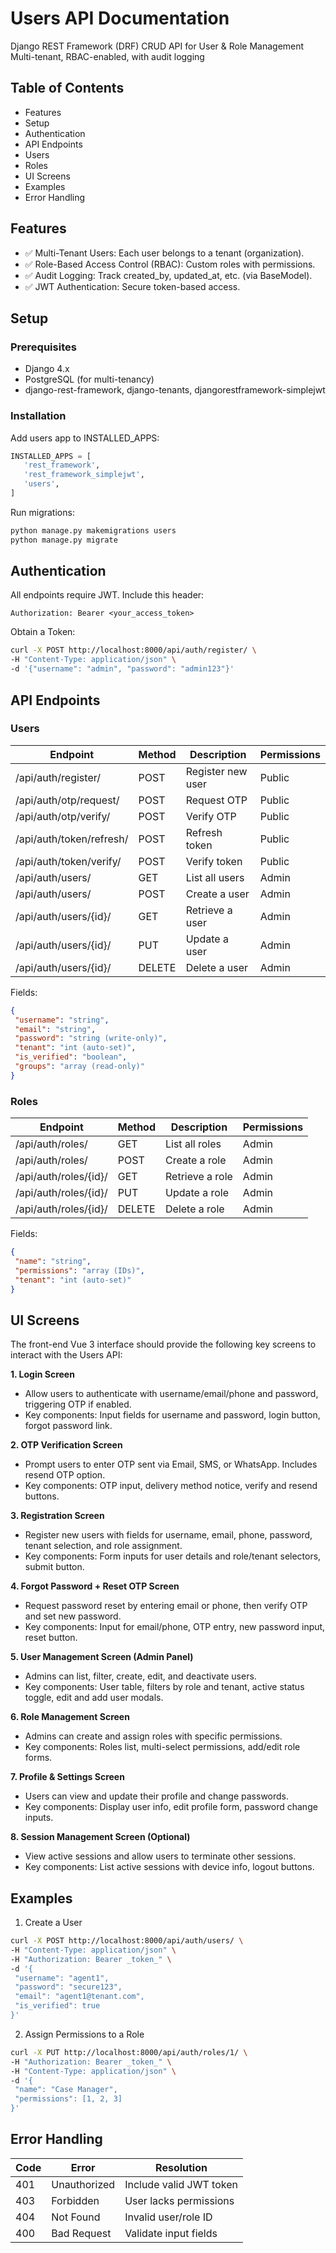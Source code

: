 # Users API Documentation

Django REST Framework (DRF) CRUD API for User & Role Management  
Multi-tenant, RBAC-enabled, with audit logging

## Table of Contents

- Features
- Setup
- Authentication
- API Endpoints
- Users
- Roles
- UI Screens
- Examples
- Error Handling

## Features

- ✅ Multi-Tenant Users: Each user belongs to a tenant (organization).  
- ✅ Role-Based Access Control (RBAC): Custom roles with permissions.  
- ✅ Audit Logging: Track created_by, updated_at, etc. (via BaseModel).  
- ✅ JWT Authentication: Secure token-based access.

## Setup

### Prerequisites

- Django 4.x  
- PostgreSQL (for multi-tenancy)  
- django-rest-framework, django-tenants, djangorestframework-simplejwt  

### Installation

Add users app to INSTALLED_APPS:

```python
INSTALLED_APPS = [
   'rest_framework',
   'rest_framework_simplejwt',
   'users',
]
```

Run migrations:

```bash
python manage.py makemigrations users
python manage.py migrate
```

## Authentication

All endpoints require JWT. Include this header:

```http
Authorization: Bearer <your_access_token>
```

Obtain a Token:

```bash
curl -X POST http://localhost:8000/api/auth/register/ \
-H "Content-Type: application/json" \
-d '{"username": "admin", "password": "admin123"}'
```

## API Endpoints

### Users

| Endpoint | Method | Description | Permissions |
|----------|--------|-------------|-------------|
| /api/auth/register/ | POST | Register new user | Public |
| /api/auth/otp/request/ | POST | Request OTP | Public |
| /api/auth/otp/verify/ | POST | Verify OTP | Public |
| /api/auth/token/refresh/ | POST | Refresh token | Public |
| /api/auth/token/verify/ | POST | Verify token | Public |
| /api/auth/users/ | GET | List all users | Admin |
| /api/auth/users/ | POST | Create a user | Admin |
| /api/auth/users/{id}/ | GET | Retrieve a user | Admin |
| /api/auth/users/{id}/ | PUT | Update a user | Admin |
| /api/auth/users/{id}/ | DELETE | Delete a user | Admin |

Fields:

```json
{
 "username": "string",
 "email": "string",
 "password": "string (write-only)",
 "tenant": "int (auto-set)",
 "is_verified": "boolean",
 "groups": "array (read-only)"
}
```

### Roles

| Endpoint | Method | Description | Permissions |
|----------|--------|-------------|-------------|
| /api/auth/roles/ | GET | List all roles | Admin |
| /api/auth/roles/ | POST | Create a role | Admin |
| /api/auth/roles/{id}/ | GET | Retrieve a role | Admin |
| /api/auth/roles/{id}/ | PUT | Update a role | Admin |
| /api/auth/roles/{id}/ | DELETE | Delete a role | Admin |

Fields:

```json
{
 "name": "string",
 "permissions": "array (IDs)",
 "tenant": "int (auto-set)"
}
```
## UI Screens

The front-end Vue 3 interface should provide the following key screens to interact with the Users API:

**1. Login Screen**
  - Allow users to authenticate with username/email/phone and password, triggering OTP if enabled.
  - Key components: Input fields for username and password, login button, forgot password link.

**2. OTP Verification Screen**
  - Prompt users to enter OTP sent via Email, SMS, or WhatsApp. Includes resend OTP option.
  - Key components: OTP input, delivery method notice, verify and resend buttons.

**3. Registration Screen**
  - Register new users with fields for username, email, phone, password, tenant selection, and role assignment.
  - Key components: Form inputs for user details and role/tenant selectors, submit button.

**4. Forgot Password + Reset OTP Screen**
  - Request password reset by entering email or phone, then verify OTP and set new password.
  - Key components: Input for email/phone, OTP entry, new password input, reset button.

**5. User Management Screen (Admin Panel)**
  - Admins can list, filter, create, edit, and deactivate users.
  - Key components: User table, filters by role and tenant, active status toggle, edit and add user modals.

**6. Role Management Screen**
  - Admins can create and assign roles with specific permissions.
  - Key components: Roles list, multi-select permissions, add/edit role forms.

**7. Profile & Settings Screen**
  - Users can view and update their profile and change passwords.
  - Key components: Display user info, edit profile form, password change inputs.

**8. Session Management Screen (Optional)**
  - View active sessions and allow users to terminate other sessions.
  - Key components: List active sessions with device info, logout buttons.
## Examples

1. Create a User

```bash
curl -X POST http://localhost:8000/api/auth/users/ \
-H "Content-Type: application/json" \
-H "Authorization: Bearer _token_" \
-d '{
 "username": "agent1",
 "password": "secure123",
 "email": "agent1@tenant.com",
 "is_verified": true
}'
```

2. Assign Permissions to a Role

```bash
curl -X PUT http://localhost:8000/api/auth/roles/1/ \
-H "Authorization: Bearer _token_" \
-H "Content-Type: application/json" \
-d '{
 "name": "Case Manager",
 "permissions": [1, 2, 3]
}'
```

## Error Handling

| Code | Error | Resolution |
|------|-------|------------|
| 401 | Unauthorized | Include valid JWT token |
| 403 | Forbidden | User lacks permissions |
| 404 | Not Found | Invalid user/role ID |
| 400 | Bad Request | Validate input fields |
